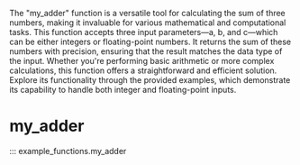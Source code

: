 The "my_adder" function is a versatile tool for calculating the sum of three numbers, making it invaluable for various mathematical and computational tasks. This function accepts three input parameters—a, b, and c—which can be either integers or floating-point numbers. It returns the sum of these numbers with precision, ensuring that the result matches the data type of the input. Whether you're performing basic arithmetic or more complex calculations, this function offers a straightforward and efficient solution. Explore its functionality through the provided examples, which demonstrate its capability to handle both integer and floating-point inputs.



# my_adder
::: example_functions.my_adder
